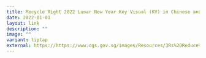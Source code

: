 ```yaml
---
title: Recycle Right 2022 Lunar New Year Key Visual (KV) in Chinese and Tamil
date: 2022-01-01
layout: link
description: ""
image: ""
variant: tiptap
external: https://https://www.cgs.gov.sg/images/Resources/3Rs%20Reduce%20Reuse%20and%20Recycle/050122_nea_recycleright_educationalkv_cny_cn_tl.jpg
---
```

